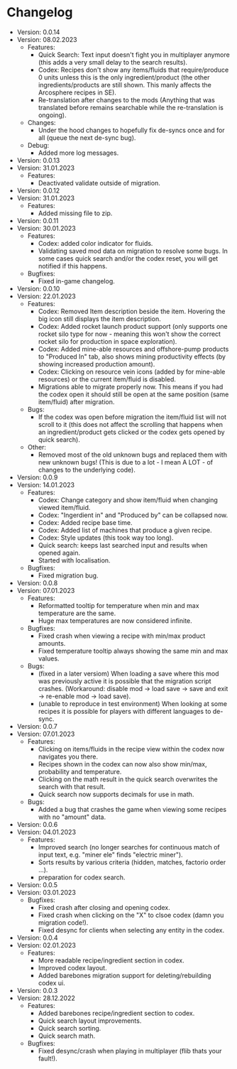 # Changelog
  - Version: 0.0.14
  - Version: 08.02.2023
    - Features:
        - Quick Search: Text input doesn't fight you in multiplayer anymore (this adds a very small delay to the search results).
        - Codex: Recipes don't show any items/fluids that require/produce 0 units unless this is the only ingredient/product (the other ingredients/products are still shown. This manly affects the Arcosphere recipes in SE).
        - Re-translation after changes to the mods (Anything that was translated before remains searchable while the re-translation is ongoing).
    - Changes:
        - Under the hood changes to hopefully fix de-syncs once and for all (queue the next de-sync bug).
    - Debug:
        - Added more log messages.
  - Version: 0.0.13
  - Version: 31.01.2023
    - Features:
        - Deactivated validate outside of migration.
  - Version: 0.0.12
  - Version: 31.01.2023
    - Features:
        - Added missing file to zip.
  - Version: 0.0.11
  - Version: 30.01.2023
    - Features:
        - Codex: added color indicator for fluids.
        - Validating saved mod data on migration to resolve some bugs. In some cases quick search and/or the codex reset, you will get notified if this happens.
    - Bugfixes:
        - Fixed in-game changelog.
  - Version: 0.0.10
  - Version: 22.01.2023
    - Features:
        - Codex: Removed Item description beside the item. Hovering the big icon still displays the item description.
        - Codex: Added rocket launch product support (only supports one rocket silo type for now - meaning this won't show the correct rocket silo for production in space exploration).
        - Codex: Added mine-able resources and offshore-pump products to "Produced In" tab, also shows mining productivity effects (by showing increased production amount).
        - Codex: Clicking on resource vein icons (added by for mine-able resources) or the current item/fluid is disabled.
        - Migrations able to migrate properly now. This means if you had the codex open it should still be open at the same position (same item/fluid) after migration.
    - Bugs:
        - If the codex was open before migration the item/fluid list will not scroll to it (this does not affect the scrolling that happens when an ingredient/product gets clicked or the codex gets opened by quick search).
    - Other:
        - Removed most of the old unknown bugs and replaced them with new unknown bugs! (This is due to a lot - I mean A LOT - of changes to the underlying code).
  - Version: 0.0.9
  - Version: 14.01.2023
    - Features:
        - Codex: Change category and show item/fluid when changing viewed item/fluid.
        - Codex: "Ingerdient in" and "Produced by" can be collapsed now.
        - Codex: Added recipe base time.
        - Codex: Added list of machines that produce a given recipe.
        - Codex: Style updates (this took way too long).
        - Quick search: keeps last searched input and results when opened again.
        - Started with localisation.
    - Bugfixes:
        - Fixed migration bug.
  - Version: 0.0.8
  - Version: 07.01.2023
    - Features:
        - Reformatted tooltip for temperature when min and max temperature are the same.
        - Huge max temperatures are now considered infinite.
    - Bugfixes:
        - Fixed crash when viewing a recipe with min/max product amounts.
        - Fixed temperature tooltip always showing the same min and max values.
    - Bugs:
        - (fixed in a later versiom) When loading a save where this mod was previously active it is possible that the migration script crashes. (Workaround: disable mod -> load save -> save and exit -> re-enable mod -> load save).
        - (unable to reproduce in test environment) When looking at some recipes it is possible for players with different languages to de-sync.
  - Version: 0.0.7
  - Version: 07.01.2023
    - Features:
        - Clicking on items/fluids in the recipe view within the codex now navigates you there.
        - Recipes shown in the codex can now also show min/max, probability and temperature.
        - Clicking on the math result in the quick search overwrites the search with that result.
        - Quick search now supports decimals for use in math.
    - Bugs:
        - Added a bug that crashes the game when viewing some recipes with no "amount" data.
  - Version: 0.0.6
  - Version: 04.01.2023
    - Features:
        - Improved search (no longer searches for continuous match of input text, e.g. "miner ele" finds "electric miner").
        - Sorts results by various criteria (hidden, matches, factorio order ...).
        - preparation for codex search.
  - Version: 0.0.5
  - Version: 03.01.2023
    - Bugfixes:
        - Fixed crash after closing and opening codex.
        - Fixed crash when clicking on the "X" to clsoe codex (damn you migration code!).
        - Fixed desync for clients when selecting any entity in the codex.
  - Version: 0.0.4
  - Version: 02.01.2023
    - Features:
        - More readable recipe/ingredient section in codex.
        - Improved codex layout.
        - Added barebones migration support for deleting/rebuilding codex ui.
  - Version: 0.0.3
  - Version: 28.12.2022
    - Features:
        - Added barebones recipe/ingredient section to codex.
        - Quick search layout improvements.
        - Quick search sorting.
        - Quick search math.
    - Bugfixes:
        - Fixed desync/crash when playing in multiplayer (flib thats your fault!).